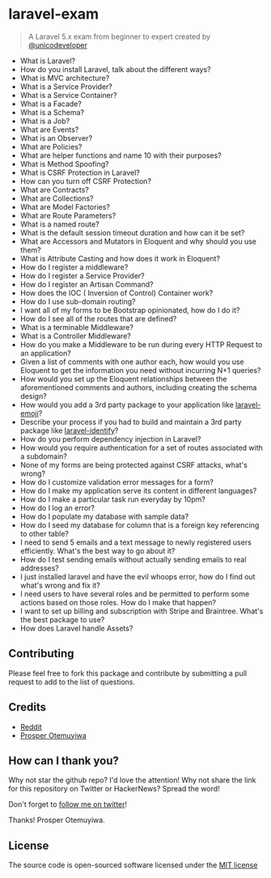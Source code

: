 # laravel-exam
> A Laravel 5.x exam from beginner to expert created by [@unicodeveloper](https://twitter.com/unicodeveloper)

* What is Laravel?
* How do you install Laravel, talk about the different ways?
* What is MVC architecture?
* What is a Service Provider?
* What is a Service Container?
* What is a Facade?
* What is a Schema?
* What is a Job?
* What are Events?
* What is an Observer?
* What are Policies?
* What are helper functions and name 10 with their purposes?
* What is Method Spoofing?
* What is CSRF Protection in Laravel?
* How can you turn off CSRF Protection?
* What are Contracts?
* What are Collections?
* What are Model Factories?
* What are Route Parameters?
* What is a named route?
* What is the default session timeout duration and how can it be set?
* What are Accessors and Mutators in Eloquent and why should you use them?
* What is Attribute Casting and how does it work in Eloquent?
* How do I register a middleware?
* How do I register a Service Provider?
* How do I register an Artisan Command?
* How does the IOC ( Inversion of Control) Container work?
* How do I use sub-domain routing?
* I want all of my forms to be Bootstrap opinionated, how do I do it?
* How do I see all of the routes that are defined?
* What is a terminable Middleware?
* What is a Controller Middleware?
* How do you make a Middleware to be run during every HTTP Request to an application?
* Given a list of comments with one author each, how would you use Eloquent to get the information you need without incurring N+1 queries?
* How would you set up the Eloquent relationships between the aforementioned comments and authors, including creating the schema design?
* How would you add a 3rd party package to your application like [laravel-emoji](https://github.com/unicodeveloper/laravel-emoji)?
* Describe your process if you had to build and maintain a 3rd party package like [laravel-identify](https://github.com/unicodeveloper/laravel-identify)?
* How do you perform dependency injection in Laravel?
* How would you require authentication for a set of routes associated with a subdomain?
* None of my forms are being protected against CSRF attacks, what's wrong?
* How do I customize validation error messages for a form?
* How do I make my application serve its content in different languages?
* How do I make a particular task run everyday by 10pm?
* How do I log an error?
* How do I populate my database with sample data?
* How do I seed my database for column that is a foreign key referencing to other table?
* I need to send 5 emails and a text message to newly registered users efficiently. What's the best way to go about it?
* How do I test sending emails without actually sending emails to real addresses?
* I just installed laravel and have the evil whoops error, how do I find out what's wrong and fix it?
* I need users to have several roles and be permitted to perform some actions based on those roles. How do I make that happen?
* I want to set up billing and subscription with Stripe and Braintree. What's the best package to use?
* How does Laravel handle Assets?



## Contributing

Please feel free to fork this package and contribute by submitting a pull request to add to the list of questions.


## Credits

- [Reddit](https://www.reddit.com/r/laravel/comments/2cnrm8/laravel_interview_questions)
- [Prosper Otemuyiwa](https://twitter.com/unicodeveloper)


## How can I thank you?

Why not star the github repo? I'd love the attention! Why not share the link for this repository on Twitter or HackerNews? Spread the word!

Don't forget to [follow me on twitter](https://twitter.com/unicodeveloper)!

Thanks!
Prosper Otemuyiwa.


## License

The source code is open-sourced software licensed under the [MIT license](LICENSE.md)
